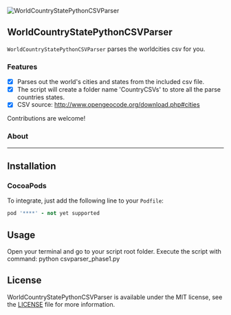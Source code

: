 ![WorldCountryStatePythonCSVParser](http://i.imgur.com/9Mpg638.jpg)

## WorldCountryStatePythonCSVParser

`WorldCountryStatePythonCSVParser` parses the worldcities csv for you.


### Features
- [x] Parses out the world's cities and states from the included csv file.
- [x] The script will create a folder name 'CountryCSVs' to store all the parse countries states.
- [x] CSV source: http://www.opengeocode.org/download.php#cities

Contributions are welcome!

### About

----

## Installation

### CocoaPods

To integrate, just add the following line to your `Podfile`:

```ruby
pod '****' - not yet supported
```

## Usage

Open your terminal and go to your script root folder.
Execute the script with command: python csvparser_phase1.py


## License

WorldCountryStatePythonCSVParser is available under the MIT license, see the [LICENSE](https://github.com/nferocious76/WorldCountryStatePythonCSVParser/blob/master/LICENSE) file for more information.
